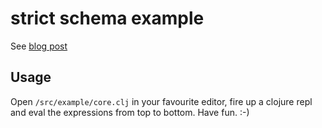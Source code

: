 # strict schema example

See [blog post](https://lambdaforge.io/articles)

## Usage

Open `/src/example/core.clj` in your favourite editor, fire up a clojure repl
and eval the expressions from top to bottom. Have fun. :-)
